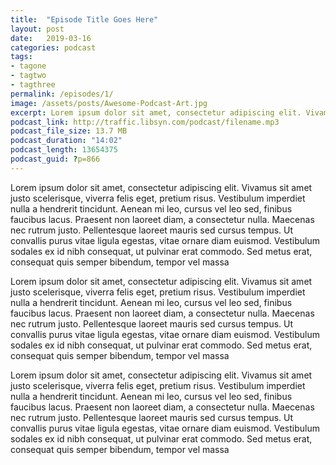 ```yaml
---
title:  "Episode Title Goes Here"
layout: post
date:   2019-03-16
categories: podcast
tags:
- tagone
- tagtwo
- tagthree
permalink: /episodes/1/
image: /assets/posts/Awesome-Podcast-Art.jpg
excerpt: Lorem ipsum dolor sit amet, consectetur adipiscing elit. Vivamus sit amet justo scelerisque, viverra felis eget, pretium risus. Vestibulum imperdiet nulla a hendrerit tincidunt. Aenean mi leo, cursus vel leo sed, finibus faucibus lacus. Praesent non laoreet diam, a consectetur nulla. Maecenas nec rutrum justo. Pellentesque laoreet mauris sed cursus tempus. Ut convallis purus vitae ligula egestas, vitae ornare diam euismod. Vestibulum sodales ex id nibh consequat, ut pulvinar erat commodo. Sed metus erat, consequat quis semper bibendum, tempor vel mass
podcast_link: http://traffic.libsyn.com/podcast/filename.mp3
podcast_file_size: 13.7 MB
podcast_duration: "14:02"
podcast_length: 13654375
podcast_guid: ?p=866
---
```

Lorem ipsum dolor sit amet, consectetur adipiscing elit. Vivamus sit amet justo scelerisque, viverra felis eget, pretium risus. Vestibulum imperdiet nulla a hendrerit tincidunt. Aenean mi leo, cursus vel leo sed, finibus faucibus lacus. Praesent non laoreet diam, a consectetur nulla. Maecenas nec rutrum justo. Pellentesque laoreet mauris sed cursus tempus. Ut convallis purus vitae ligula egestas, vitae ornare diam euismod. Vestibulum sodales ex id nibh consequat, ut pulvinar erat commodo. Sed metus erat, consequat quis semper bibendum, tempor vel massa

Lorem ipsum dolor sit amet, consectetur adipiscing elit. Vivamus sit amet justo scelerisque, viverra felis eget, pretium risus. Vestibulum imperdiet nulla a hendrerit tincidunt. Aenean mi leo, cursus vel leo sed, finibus faucibus lacus. Praesent non laoreet diam, a consectetur nulla. Maecenas nec rutrum justo. Pellentesque laoreet mauris sed cursus tempus. Ut convallis purus vitae ligula egestas, vitae ornare diam euismod. Vestibulum sodales ex id nibh consequat, ut pulvinar erat commodo. Sed metus erat, consequat quis semper bibendum, tempor vel massa

Lorem ipsum dolor sit amet, consectetur adipiscing elit. Vivamus sit amet justo scelerisque, viverra felis eget, pretium risus. Vestibulum imperdiet nulla a hendrerit tincidunt. Aenean mi leo, cursus vel leo sed, finibus faucibus lacus. Praesent non laoreet diam, a consectetur nulla. Maecenas nec rutrum justo. Pellentesque laoreet mauris sed cursus tempus. Ut convallis purus vitae ligula egestas, vitae ornare diam euismod. Vestibulum sodales ex id nibh consequat, ut pulvinar erat commodo. Sed metus erat, consequat quis semper bibendum, tempor vel massa
